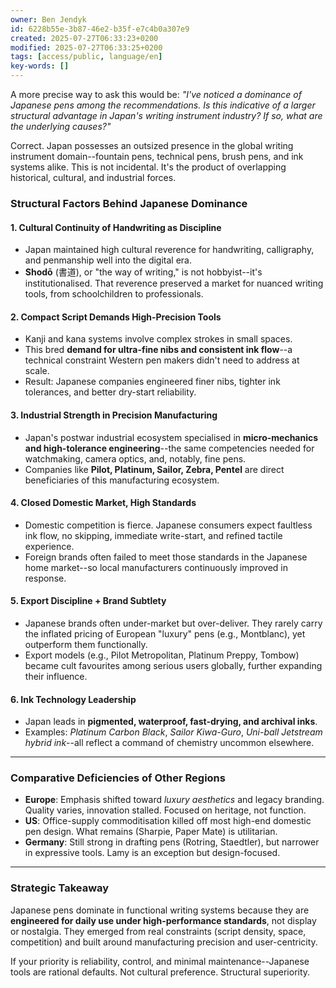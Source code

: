 ```yaml
---
owner: Ben Jendyk
id: 6228b55e-3b87-46e2-b35f-e7c4b0a307e9
created: 2025-07-27T06:33:23+0200
modified: 2025-07-27T06:33:25+0200
tags: [access/public, language/en]
key-words: []
---
```


A more precise way to ask this would be: _"I've noticed a dominance of Japanese pens among the recommendations. Is this indicative of a larger structural advantage in Japan's writing instrument industry? If so, what are the underlying causes?"_

Correct. Japan possesses an outsized presence in the global writing instrument domain--fountain pens, technical pens, brush pens, and ink systems alike. This is not incidental. It's the product of overlapping historical, cultural, and industrial forces.

### Structural Factors Behind Japanese Dominance

#### 1. **Cultural Continuity of Handwriting as Discipline**

- Japan maintained high cultural reverence for handwriting, calligraphy, and penmanship well into the digital era.
- **Shodō** (書道), or "the way of writing," is not hobbyist--it's institutionalised. That reverence preserved a market for nuanced writing tools, from schoolchildren to professionals.

#### 2. **Compact Script Demands High-Precision Tools**

- Kanji and kana systems involve complex strokes in small spaces.
- This bred **demand for ultra-fine nibs and consistent ink flow**--a technical constraint Western pen makers didn't need to address at scale.
- Result: Japanese companies engineered finer nibs, tighter ink tolerances, and better dry-start reliability.

#### 3. **Industrial Strength in Precision Manufacturing**

- Japan's postwar industrial ecosystem specialised in **micro-mechanics and high-tolerance engineering**--the same competencies needed for watchmaking, camera optics, and, notably, fine pens.
- Companies like **Pilot, Platinum, Sailor, Zebra, Pentel** are direct beneficiaries of this manufacturing ecosystem.

#### 4. **Closed Domestic Market, High Standards**

- Domestic competition is fierce. Japanese consumers expect faultless ink flow, no skipping, immediate write-start, and refined tactile experience.
- Foreign brands often failed to meet those standards in the Japanese home market--so local manufacturers continuously improved in response.

#### 5. **Export Discipline + Brand Subtlety**
- Japanese brands often under-market but over-deliver. They rarely carry the inflated pricing of European "luxury" pens (e.g., Montblanc), yet outperform them functionally.
- Export models (e.g., Pilot Metropolitan, Platinum Preppy, Tombow) became cult favourites among serious users globally, further expanding their influence.

#### 6. **Ink Technology Leadership**

- Japan leads in **pigmented, waterproof, fast-drying, and archival inks**.
- Examples: _Platinum Carbon Black_, _Sailor Kiwa-Guro_, _Uni-ball Jetstream hybrid ink_--all reflect a command of chemistry uncommon elsewhere.
* * *

### Comparative Deficiencies of Other Regions

- **Europe**: Emphasis shifted toward _luxury aesthetics_ and legacy branding. Quality varies, innovation stalled. Focused on heritage, not function.
- **US**: Office-supply commoditisation killed off most high-end domestic pen design. What remains (Sharpie, Paper Mate) is utilitarian.
- **Germany**: Still strong in drafting pens (Rotring, Staedtler), but narrower in expressive tools. Lamy is an exception but design-focused.
* * *

### Strategic Takeaway

Japanese pens dominate in functional writing systems because they are **engineered for daily use under high-performance standards**, not display or nostalgia. They emerged from real constraints (script density, space, competition) and built around manufacturing precision and user-centricity.

If your priority is reliability, control, and minimal maintenance--Japanese tools are rational defaults. Not cultural preference. Structural superiority.